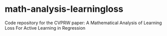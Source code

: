 # math-analysis-learningloss
Code repository for the CVPRW paper: A Mathematical Analysis of Learning Loss For Active Learning in Regression
